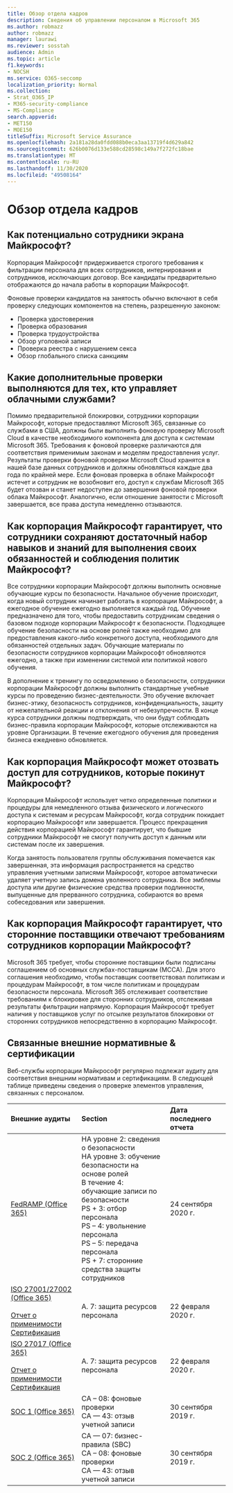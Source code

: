 ```yaml
---
title: Обзор отдела кадров
description: Сведения об управлении персоналом в Microsoft 365
ms.author: robmazz
author: robmazz
manager: laurawi
ms.reviewer: sosstah
audience: Admin
ms.topic: article
f1.keywords:
- NOCSH
ms.service: O365-seccomp
localization_priority: Normal
ms.collection:
- Strat_O365_IP
- M365-security-compliance
- MS-Compliance
search.appverid:
- MET150
- MOE150
titleSuffix: Microsoft Service Assurance
ms.openlocfilehash: 2a181a28da0fdd088b0eca3aa13719f4d629a842
ms.sourcegitcommit: 626b0076d133e588cd28598c149a7f272fc18bae
ms.translationtype: MT
ms.contentlocale: ru-RU
ms.lasthandoff: 11/30/2020
ms.locfileid: "49508164"
---
```

# <a name="human-resources-overview"></a>Обзор отдела кадров

## <a name="how-does-microsoft-screen-prospective-employees"></a>Как потенциально сотрудники экрана Майкрософт?

Корпорация Майкрософт придерживается строгого требования к фильтрации персонала для всех сотрудников, интернирования и сотрудников, исключающих договор. Все кандидаты предварительно отображаются до начала работы в корпорации Майкрософт.

Фоновые проверки кандидатов на занятость обычно включают в себя проверку следующих компонентов на степень, разрешенную законом:

- Проверка удостоверения
- Проверка образования
- Проверка трудоустройства
- Обзор уголовной записи
- Проверка реестра с нарушением секса
- Обзор глобального списка санкциям

## <a name="what-additional-checks-are-performed-for-those-who-manage-cloud-services"></a>Какие дополнительные проверки выполняются для тех, кто управляет облачными службами?

Помимо предварительной блокировки, сотрудники корпорации Майкрософт, которые предоставляют Microsoft 365, связанные со службами в США, должны были выполнить фоновую проверку Microsoft Cloud в качестве необходимого компонента для доступа к системам Microsoft 365. Требования к фоновой проверке различаются для соответствия применимым законам и моделям предоставления услуг. Результаты проверки фоновой проверки Microsoft Cloud хранятся в нашей базе данных сотрудников и должны обновляться каждые два года по крайней мере. Если фоновая проверка в облаке Майкрософт истечет и сотрудник не возобновит его, доступ к службам Microsoft 365 будет отозван и станет недоступен до завершения фоновой проверки облака Майкрософт. Аналогично, если отношение занятости с Microsoft завершается, все права доступа немедленно отзываются.

## <a name="how-does-microsoft-ensure-employees-maintain-sufficient-skillset-and-knowledge-to-perform-their-responsibilities-and-follow-microsoft-policies"></a>Как корпорация Майкрософт гарантирует, что сотрудники сохраняют достаточный набор навыков и знаний для выполнения своих обязанностей и соблюдения политик Майкрософт?

Все сотрудники корпорации Майкрософт должны выполнить основные обучающие курсы по безопасности. Начальное обучение происходит, когда новый сотрудник начинает работать в корпорации Майкрософт, а ежегодное обучение ежегодно выполняется каждый год. Обучение предназначено для того, чтобы предоставить сотрудникам сведения о базовом подходе корпорации Майкрософт к безопасности. Подходящее обучение безопасности на основе ролей также необходимо для предоставления какого-либо конкретного доступа, необходимого для обязанностей отдельных задач. Обучающие материалы по безопасности сотрудников корпорации Майкрософт обновляются ежегодно, а также при изменении системой или политикой нового обучения.

В дополнение к тренингу по осведомлению о безопасности, сотрудники корпорации Майкрософт должны выполнить стандартные учебные курсы по проведению бизнес-деятельности. Это обучение включает бизнес-этику, безопасность сотрудников, конфиденциальность, защиту от нежелательной реакции и отклонения от небезупречности. В конце курса сотрудники должны подтверждать, что они будут соблюдать бизнес-правила корпорации Майкрософт, которые отслеживаются на уровне Организации. В течение ежегодного обучения для проведения бизнеса ежедневно обновляется.

## <a name="how-does-microsoft-revoke-access-for-employees-who-leave-microsoft"></a>Как корпорация Майкрософт может отозвать доступ для сотрудников, которые покинут Майкрософт?

Корпорация Майкрософт использует четко определенные политики и процедуры для немедленного отзыва физического и логического доступа к системам и ресурсам Майкрософт, когда сотрудник покидает корпорацию Майкрософт или завершается. Процесс прекращения действия корпорацией Майкрософт гарантирует, что бывшие сотрудники Майкрософт не смогут получить доступ к данным или системам после их завершения.

Когда занятость пользователя группы обслуживания помечается как завершенная, эта информация распространяется на средство управления учетными записями Майкрософт, которое автоматически удаляет учетную запись домена уволенного сотрудника. Все эмблемы доступа или другие физические средства проверки подлинности, выпущенные для прерванного сотрудника, собираются во время собеседования или завершения.

## <a name="how-does-microsoft-ensure-third-party-suppliers-meet-the-same-personnel-requirements-as-microsoft-employees"></a>Как корпорация Майкрософт гарантирует, что сторонние поставщики отвечают требованиям сотрудников корпорации Майкрософт?

Microsoft 365 требует, чтобы сторонние поставщики были подписаны соглашением об основных службах-поставщикам (МССА). Для этого соглашения необходимо, чтобы поставщик соответствовал политикам и процедурам Майкрософт, в том числе политикам и процедурам безопасности персонала. Microsoft 365 отслеживает соответствие требованиям к блокировке для сторонних сотрудников, отслеживая результаты фильтрации напрямую. Корпорация Майкрософт требует наличия у поставщиков услуг по отсылке результатов блокировки от сторонних сотрудников непосредственно в корпорацию Майкрософт.

## <a name="related-external-regulations--certifications"></a>Связанные внешние нормативные & сертификации

Веб-службы корпорации Майкрософт регулярно подлежат аудиту для соответствия внешним нормативам и сертификациям. В следующей таблице приведены сведения о проверке элементов управления, связанных с персоналом.

| **Внешние аудиты** | **Section** | **Дата последнего отчета** |
|:--------------------|:------------|:-----------------------|  
| [FedRAMP (Office 365)](https://compliance.microsoft.com/compliancemanager) | НА уровне 2: сведения о безопасности <br> НА уровне 3: обучение безопасности на основе ролей <br> В течение 4: обучающие записи по безопасности <br> PS + 3: отбор персонала <br> PS – 4: увольнение персонала <br> PS – 5: передача персонала <br> PS + 7: сторонние средства защиты сотрудников | 24 сентября 2020 г. |
| [ISO 27001/27002 (Office 365)](https://servicetrust.microsoft.com/ViewPage/MSComplianceGuideV3?command=Download&downloadType=Document&downloadId=d7864d4f-e053-4cc4-a964-fa526d07c3be&tab=7027ead0-3d6b-11e9-b9e1-290b1eb4cdeb&docTab=7027ead0-3d6b-11e9-b9e1-290b1eb4cdeb_ISO_Reports) <br><br> [Отчет о применимости](https://servicetrust.microsoft.com/ViewPage/MSComplianceGuide?command=Download&downloadType=Document&downloadId=8ee1e46b-2ada-4e7b-bb7d-4c55a8cb6fcd&docTab=4ce99610-c9c0-11e7-8c2c-f908a777fa4d_ISO_Reports) <br> [Сертификация](https://servicetrust.microsoft.com/ViewPage/MSComplianceGuideV3?command=Download&downloadType=Document&downloadId=1e84a14a-2468-45ac-9412-5e53250d57ec&tab=7027ead0-3d6b-11e9-b9e1-290b1eb4cdeb&docTab=7027ead0-3d6b-11e9-b9e1-290b1eb4cdeb_ISO_Reports) | A. 7: защита ресурсов персонала | 22 февраля 2020 г. |
| [ISO 27017 (Office 365)](https://aka.ms/o365iso) <br><br> [Отчет о применимости](https://aka.ms/o365isosoa) <br> [Сертификация](https://aka.ms/Office365ISO27017Cert) | A. 7: защита ресурсов персонала | 22 февраля 2020 г. |
| [SOC 1 (Office 365)](https://servicetrust.microsoft.com/ViewPage/MSComplianceGuideV3?command=Download&downloadType=Document&downloadId=b07c0f7b-6bd5-4544-8255-7a5f14bf914a&tab=7027ead0-3d6b-11e9-b9e1-290b1eb4cdeb&docTab=7027ead0-3d6b-11e9-b9e1-290b1eb4cdeb_SOC_/_SSAE_16_Reports) | CA – 08: фоновые проверки <br> CA — 43: отзыв учетной записи | 30 сентября 2019 г. |
| [SOC 2 (Office 365)](https://servicetrust.microsoft.com/ViewPage/MSComplianceGuideV3?command=Download&downloadType=Document&downloadId=fa062990-e758-4ddc-ace3-7fb21a301d09&tab=7027ead0-3d6b-11e9-b9e1-290b1eb4cdeb&docTab=7027ead0-3d6b-11e9-b9e1-290b1eb4cdeb_SOC_/_SSAE_16_Rep-11e9-b9e1-290b1eb4cdeb_SOC_/_SSAE_16_Reports) | CA — 07: бизнес-правила (SBC) <br> CA – 08: фоновые проверки <br> CA — 43: отзыв учетной записи | 30 сентября 2019 г. |
